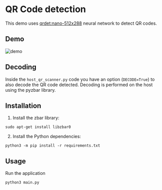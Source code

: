 # QR Code detection

This demo uses [qrdet:nano-512x288](https://hub.luxonis.com/ai/models/d1183a0f-e9a0-4fa2-8437-f2f5b0181739?view=page) neural network to detect QR codes.


## Demo

![demo](https://user-images.githubusercontent.com/18037362/173070218-5a069728-f365-4fa1-869f-ef871b90a7f7.gif)

## Decoding

Inside the `host_qr_scanner.py` code you have an option (`DECODE=True`) to also decode the QR code detected. Decoding is performed on the host using the pyzbar library.

## Installation
1. Install the zbar library:
```
sudo apt-get install libzbar0
```
2. Install the Python dependencies:
```
python3 -m pip install -r requirements.txt
```

## Usage

Run the application

```
python3 main.py
```
